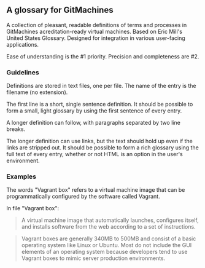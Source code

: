 ## A glossary for GitMachines

A collection of pleasant, readable definitions of terms and processes in GitMachines acreditation-ready virtual machines. Based on Eric Mill's United States Glossary. Designed for integration in various user-facing applications.

Ease of understanding is the #1 priority. Precision and completeness are #2.

### Guidelines

Definitions are stored in text files, one per file. The name of the entry is the filename (no extension).

The first line is a short, single sentence definition. It should be possible to form a small, light glossary by using the first sentence of every entry.

A longer definition can follow, with paragraphs separated by two line breaks.

The longer definition can use links, but the text should hold up even if the links are stripped out. It should be possible to form a rich glossary using the full text of every entry, whether or not HTML is an option in the user's environment.

### Examples

The words "Vagrant box" refers to a virtual machine image that can be programmatically configured by the software called Vagrant.

In file "Vagrant box":

> A virtual machine image that automatically launches, configures itself, and installs software from the web according to a set of instructions. 

> Vagrant boxes are generally 340MB to 500MB and consist of a basic operating system like Linux or Ubuntu. Most do not include the GUI elements of an operating system because developers tend to use Vagrant boxes to mimic server production environments.

